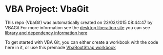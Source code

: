 # VBA Project: VbaGit
This repo (VbaGit) was automatically created on 23/03/2015 08:44:47 by VBAGit.For more information see the [desktop liberation site](http://ramblings.mcpher.com/Home/excelquirks/vbagit "desktop liberation")
you can see [library and dependency information here](dependencies.md)

To get started with VBA Git, you can either create a workbook with the code here in it, or use this premade [VbaBootStrap workbook](http://ramblings.mcpher.com/Home/excelquirks/downlable-items/VbaGitBootStrap.xlsm "VbaBootStrap")
